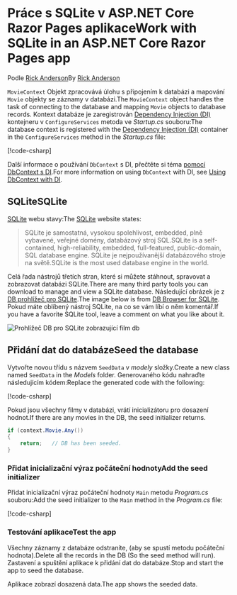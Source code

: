 # <a name="work-with-sqlite-in-an-aspnet-core-razor-pages-app"></a><span data-ttu-id="1485b-101">Práce s SQLite v ASP.NET Core Razor Pages aplikace</span><span class="sxs-lookup"><span data-stu-id="1485b-101">Work with SQLite in an ASP.NET Core Razor Pages app</span></span>

<span data-ttu-id="1485b-102">Podle [Rick Anderson](https://twitter.com/RickAndMSFT)</span><span class="sxs-lookup"><span data-stu-id="1485b-102">By [Rick Anderson](https://twitter.com/RickAndMSFT)</span></span>

<span data-ttu-id="1485b-103">`MovieContext` Objekt zpracovává úlohu s připojením k databázi a mapování `Movie` objekty se záznamy v databázi.</span><span class="sxs-lookup"><span data-stu-id="1485b-103">The `MovieContext` object handles the task of connecting to the database and mapping `Movie` objects to database records.</span></span> <span data-ttu-id="1485b-104">Kontext databáze je zaregistrován [Dependency Injection (DI)](xref:fundamentals/dependency-injection) kontejneru v `ConfigureServices` metoda ve *Startup.cs* souboru:</span><span class="sxs-lookup"><span data-stu-id="1485b-104">The database context is registered with the [Dependency Injection (DI)](xref:fundamentals/dependency-injection) container in the `ConfigureServices` method in the *Startup.cs* file:</span></span>

[!code-csharp[](code/Startup.cs?name=snippet2&highlight=6-8)]

<span data-ttu-id="1485b-105">Další informace o používání `DbContext` s DI, přečtěte si téma [pomocí DbContext s DI](/ef/core/miscellaneous/configuring-dbcontext#using-dbcontext-with-dependency-injection).</span><span class="sxs-lookup"><span data-stu-id="1485b-105">For more information on using `DbContext` with DI, see [Using DbContext with DI](/ef/core/miscellaneous/configuring-dbcontext#using-dbcontext-with-dependency-injection).</span></span>

## <a name="sqlite"></a><span data-ttu-id="1485b-106">SQLite</span><span class="sxs-lookup"><span data-stu-id="1485b-106">SQLite</span></span>

<span data-ttu-id="1485b-107">[SQLite](https://www.sqlite.org/) webu stavy:</span><span class="sxs-lookup"><span data-stu-id="1485b-107">The [SQLite](https://www.sqlite.org/) website states:</span></span>

> <span data-ttu-id="1485b-108">SQLite je samostatná, vysokou spolehlivost, embedded, plně vybavené, veřejné domény, databázový stroj SQL.</span><span class="sxs-lookup"><span data-stu-id="1485b-108">SQLite is a self-contained, high-reliability, embedded, full-featured, public-domain, SQL database engine.</span></span> <span data-ttu-id="1485b-109">SQLite je nejpoužívanější databázového stroje na světě.</span><span class="sxs-lookup"><span data-stu-id="1485b-109">SQLite is the most used database engine in the world.</span></span>

<span data-ttu-id="1485b-110">Celá řada nástrojů třetích stran, které si můžete stáhnout, spravovat a zobrazovat databázi SQLite.</span><span class="sxs-lookup"><span data-stu-id="1485b-110">There are many third party tools you can download to manage and view a SQLite database.</span></span> <span data-ttu-id="1485b-111">Následující obrázek je z [DB prohlížeč pro SQLite](http://sqlitebrowser.org/).</span><span class="sxs-lookup"><span data-stu-id="1485b-111">The image below is from [DB Browser for SQLite](http://sqlitebrowser.org/).</span></span> <span data-ttu-id="1485b-112">Pokud máte oblíbený nástroj SQLite, na co se vám líbí o něm komentář.</span><span class="sxs-lookup"><span data-stu-id="1485b-112">If you have a favorite SQLite tool, leave a comment on what you like about it.</span></span>

![Prohlížeč DB pro SQLite zobrazující film db](../../tutorials/first-mvc-app-xplat/working-with-sql/_static/dbb.png)

## <a name="seed-the-database"></a><span data-ttu-id="1485b-114">Přidání dat do databáze</span><span class="sxs-lookup"><span data-stu-id="1485b-114">Seed the database</span></span>

<span data-ttu-id="1485b-115">Vytvořte novou třídu s názvem `SeedData` v *modely* složky.</span><span class="sxs-lookup"><span data-stu-id="1485b-115">Create a new class named `SeedData` in the *Models* folder.</span></span> <span data-ttu-id="1485b-116">Generovaného kódu nahraďte následujícím kódem:</span><span class="sxs-lookup"><span data-stu-id="1485b-116">Replace the generated code with the following:</span></span>

[!code-csharp[](code/Models/SeedData.cs)]

<span data-ttu-id="1485b-117">Pokud jsou všechny filmy v databázi, vrátí inicializátoru pro dosazení hodnot.</span><span class="sxs-lookup"><span data-stu-id="1485b-117">If there are any movies in the DB, the seed initializer returns.</span></span>

```csharp
if (context.Movie.Any())
{
    return;   // DB has been seeded.
}
```

<a name="si"></a>

### <a name="add-the-seed-initializer"></a><span data-ttu-id="1485b-118">Přidat inicializační výraz počáteční hodnoty</span><span class="sxs-lookup"><span data-stu-id="1485b-118">Add the seed initializer</span></span>

<span data-ttu-id="1485b-119">Přidat inicializační výraz počáteční hodnoty `Main` metodu *Program.cs* souboru:</span><span class="sxs-lookup"><span data-stu-id="1485b-119">Add the seed initializer to the `Main` method in the *Program.cs* file:</span></span>

[!code-csharp[](../../tutorials/razor-pages/razor-pages-start/sample/RazorPagesMovie/Program.cs)]

### <a name="test-the-app"></a><span data-ttu-id="1485b-120">Testování aplikace</span><span class="sxs-lookup"><span data-stu-id="1485b-120">Test the app</span></span>

<span data-ttu-id="1485b-121">Všechny záznamy z databáze odstraníte, (aby se spustí metodu počáteční hodnota).</span><span class="sxs-lookup"><span data-stu-id="1485b-121">Delete all the records in the DB (So the seed method will run).</span></span> <span data-ttu-id="1485b-122">Zastavení a spuštění aplikace k přidání dat do databáze.</span><span class="sxs-lookup"><span data-stu-id="1485b-122">Stop and start the app to seed the database.</span></span>

<span data-ttu-id="1485b-123">Aplikace zobrazí dosazená data.</span><span class="sxs-lookup"><span data-stu-id="1485b-123">The app shows the seeded data.</span></span>
